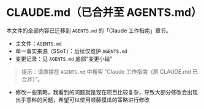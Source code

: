 # CLAUDE.md（已合并至 AGENTS.md）

本文件的全部内容已迁移到 `AGENTS.md` 的「Claude 工作指南」章节。

- 主文件：`AGENTS.md`
- 单一事实来源（SSoT）：后续仅维护 `AGENTS.md`
- 变更记录：见 `AGENTS.md` 底部“变更小结”

> 提示：请直接在 `AGENTS.md` 中搜索 “Claude 工作指南（原 CLAUDE.md 已合并）”。
- 修改一些策略，我看到的问题就是现在项目比较复杂，导致大部分修改会出现出乎意料的问题，希望可以使用顺藤摸瓜的策略进行修改